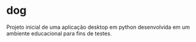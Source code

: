 # dog
Projeto inicial de uma aplicação desktop em python desenvolvida em um ambiente educacional para fins de testes.
